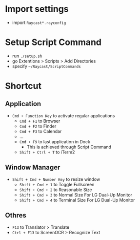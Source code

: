 # Import settings

- import `Raycast*.rayconfig`

# Setup Script Command

- run `./setup.sh`
- go Extentions > Scripts > Add Directories
- specify `~/Raycast/ScriptCommands`

# Shortcut

## Application

- `Cmd + Function Key` to activate regular applications
  - `Cmd + F1` to Browser
  - `Cmd + F2` to Finder
  - `Cmd + F3` to Calendar
  - ...
  - `Cmd + F9` to last application in Dock
    - This is achieved through Script Command
  - `Shift + Ctrl + T` to iTerm2

## Window Manager

- `Shift + Cmd + Number Key` to resize window
  - `Shift + Cmd + 1` to Toggle Fullscreen
  - `Shift + Cmd + 2` to Reasonable Size
  - `Shift + Cmd + 3` to Normal Size For LG Dual-Up Monitor
  - `Shift + Cmd + 4` to Terminal Size For LG Dual-Up Monitor

## Othres

- `F13` to Translator > Translate
- `Ctrl + F13` to ScreenOCR > Recognize Text 

